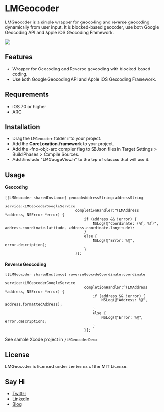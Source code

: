 LMGeocoder
==============
LMGeocoder is a simple wrapper for geocoding and reverse geocoding dynamically from user input. It is blocked-based geocoder, use both Google Geocoding API and Apple iOS Geocoding Framework.

![](https://raw.github.com/lminhtm/LMGeocoder/master/Screenshots/screenshot.png)

## Features
* Wrapper for Geocoding and Reverse geocoding with blocked-based coding.
* Use both Google Geocoding API and Apple iOS Geocoding Framework.

## Requirements
* iOS 7.0 or higher 
* ARC

## Installation
* Drag the `LMGeocoder` folder into your project.
* Add the <b>CoreLocation.framework</b> to your project.
* Add the -fno-objc-arc compiler flag to SBJson files in Target Settings > Build Phases > Compile Sources.
* Add #include "LMGaugeView.h" to the top of classes that will use it.

## Usage
#### Geocoding
```ObjC
[[LMGeocoder sharedInstance] geocodeAddressString:addressString
                                          service:kLMGeocoderGoogleService
                                completionHandler:^(LMAddress *address, NSError *error) {
                                    if (address && !error) {
                                        NSLog(@"Coordinate: (%f, %f)", address.coordinate.latitude, address.coordinate.longitude);
                                    }
                                    else {
                                        NSLog(@"Error: %@", error.description);
                                    }
                                }];
```

#### Reverse Geocoding
```ObjC
[[LMGeocoder sharedInstance] reverseGeocodeCoordinate:coordinate
                                              service:kLMGeocoderGoogleService
                                    completionHandler:^(LMAddress *address, NSError *error) {
                                        if (address && !error) {
                                            NSLog(@"Address: %@", address.formattedAddress);
                                        }
                                        else {
                                            NSLog(@"Error: %@", error.description);
                                        }
                                    }];
```
See sample Xcode project in `/LMGeocoderDemo`

## License
LMGeocoder is licensed under the terms of the MIT License.

## Say Hi
* [Twitter](https://twitter.com/minhluongnguyen)
* [LinkedIn](http://www.linkedin.com/in/lminh)
* [Blog](http://laptrinhiphone.blogspot.com/)
